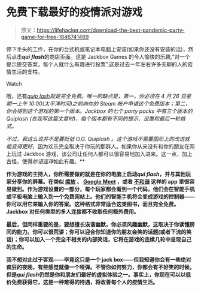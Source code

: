 # 免费下载最好的疫情派对游戏

> 原文：<https://lifehacker.com/download-the-best-pandemic-party-game-for-free-1846741469>

停下手头的工作，在你的台式机或笔记本电脑上安装(如果你还没有安装的话)，然后点击***qui flash***的商店页面。这是 Jackbox Games 的令人愉快的乐趣,“对一个提示提交答案，每个人就什么有趣进行投票”,这是过去一年左右许多无聊的人的疫情生活的支柱。

Watch

哦，还有[*quip lash*](https://store.steampowered.com/app/351510/Quiplash/)*就是完全免费。唯一的缺点是，第一，你必须在 4 月 26 日星期一上午 10:00(太平洋时间)之前向你的 Steam 帐户申请这个免费版本；第二，你会得到这个游戏的第一个版本。Jackbox 的七个 party packs 中有三个版本的 *Quiplash* (在我写这篇文章时)，每个版本都有不同的提示、设置和最后一轮格式。*

*不过，我这么说并不是要贬低 O.G. *Quiplash* 。这个游戏不需要图形上的改进就能变得更好*，因为欢乐完全取决于你玩的那群人。如果你从来没有和你的朋友在网上玩过 Jackbox 游戏，该公司让任何人都可以很容易地加入进来。这一点，加上古怪，使得*妙语连珠*如此有趣。**

**作为游戏的主持人，你所需要做的就是在你的电脑上启动*qui flash*，并与其他玩家分享你的屏幕。在类似 [缩放](https://zoom.us/) 、 [Google Meet](https://meet.google.com/) ，或者 [不和谐](https://discord.com/) 这样的 app 里很容易做到。作为游戏设置的一部分，每个玩家都会看到一个代码，他们会在智能手机或平板电脑上输入到一个免费网站上。他们的智能手机将会变成游戏的控制器——你可以用它来输入你的答案。这种格式非常适合这类图书，而且完全免费。Jackbox 对任何类型的多人连接都不收取任何额外费用。**

**最后，但同样重要的是，要想擅长诙谐幽默，你必须风趣幽默，这取决于你读懂房间的能力。你可以很荒谬；你可以迎合你知道你的朋友会笑的话题(或者下流的笑话)；你可以加入一个完全不相关的内部笑话，它将在游戏的连续几轮中呈现自己的生命。**

**我不想对此过于客观——毕竟这只是一个 jack box——但我知道你会有一些绝对疯狂的夜晚，有些感觉就像一个哑弹。不管你如何努力，你都会有不好笑的时候，但是*qui flash*仍然是你和朋友们最好的虚拟体验之一。事实上，你现在可以以低价免费获得它，这是一种难得的待遇，将改善每个人的疫情生活。**